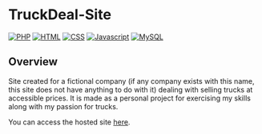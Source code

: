 # TruckDeal-Site
[![PHP](https://img.shields.io/badge/language-PHP-blue)](https://www.php.net/)
[![HTML](https://img.shields.io/badge/language-HTML-red)](https://en.wikipedia.org/wiki/HTML)
[![CSS](https://img.shields.io/badge/language-CSS-black)](https://en.wikipedia.org/wiki/CSS)
[![Javascript](https://img.shields.io/badge/language-Javascript-pink)](https://www.javascript.com/)
[![MySQL](https://img.shields.io/badge/database-MySQL-orange)](https://www.mysql.com/)

## Overview
Site created for a fictional company (if any company exists with this name, this site does not have anything to do with it) dealing with selling trucks at accessible prices. It is made as a personal project for exercising my skills along with my passion for trucks.

You can access the hosted site [here](https://truckdeal.herokuapp.com/html/main_page.php).
